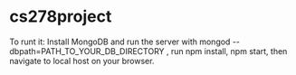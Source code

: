 # cs278project
To runt it:
Install MongoDB and run the server with mongod --dbpath=PATH_TO_YOUR_DB_DIRECTORY , run npm install, npm start, then navigate to local host on your browser. 
